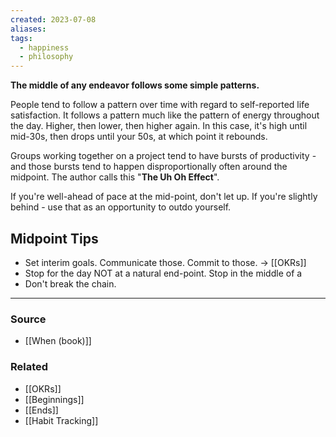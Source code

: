 ```yaml
---
created: 2023-07-08
aliases: 
tags:
  - happiness
  - philosophy
---
```

**The middle of any endeavor follows some simple patterns.**

People tend to follow a pattern over time with regard to self-reported life satisfaction. It follows a pattern much like the pattern of energy throughout the day. Higher, then lower, then higher again. In this case, it's high until mid-30s, then drops until your 50s, at which point it rebounds. 

Groups working together on a project tend to have bursts of productivity - and those bursts tend to happen disproportionally often around the midpoint. The author calls this "**The Uh Oh Effect**".

If you're well-ahead of pace at the mid-point, don't let up. If you're slightly behind - use that as an opportunity to outdo yourself. 

## Midpoint Tips

- Set interim goals. Communicate those. Commit to those. → [[OKRs]] 
- Stop for the day NOT at a natural end-point. Stop in the middle of a 
- Don't break the chain. 

****
### Source
- [[When (book)]]

### Related
- [[OKRs]]
- [[Beginnings]]
- [[Ends]]
- [[Habit Tracking]]